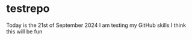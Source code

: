 # testrepo
Today is the 21st of September 2024
I am testing my GitHub skills
I think this will be fun
